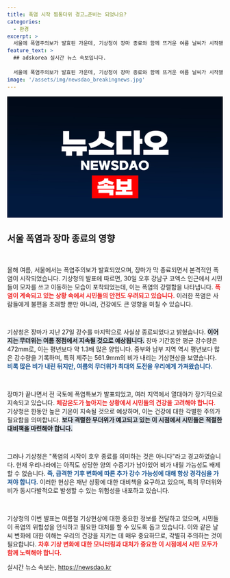 ```yaml
---
title: 폭염 시작 찜통더위 경고…준비는 되었나요?
categories:
  - 환경
excerpt: >
  서울에 폭염주의보가 발효된 가운데, 기상청이 장마 종료와 함께 뜨거운 여름 날씨가 시작됐다고 알렸습니다. 이번 여름에도 비상한 대처가 필요하니, 건강 관리에 유의하세요!
feature_text: >
  ## adskorea 실시간 뉴스 속보입니다.

  서울에 폭염주의보가 발효된 가운데, 기상청이 장마 종료와 함께 뜨거운 여름 날씨가 시작됐다고 알렸습니다. 이번 여름에도 비상한 대처가 필요하니, 건강 관리에 유의하세요!
image: '/assets/img/newsdao_breakingnews.jpg'
---
```


<p><img src="/assets/img/newsdao_breakingnews.jpg" alt="adskorea 속보" /></p>

<h2 data-ke-size="size26">서울 폭염과 장마 종료의 영향</h2> 

<p data-ke-size="size16">&nbsp;</p>

<p>올해 여름, 서울에서는 폭염주의보가 발효되었으며, 장마가 막 종료되면서 본격적인 폭염이 시작되었습니다. 기상청의 발표에 따르면, 30일 오후 강남구 코엑스 인근에서 시민들이 모자를 쓰고 이동하는 모습이 포착되었는데, 이는 폭염의 강렬함을 나타냅니다. <b><span style="color: #ee2323;">폭염이 계속되고 있는 상황 속에서 시민들의 안전도 우려되고 있습니다.</span></b> 이러한 폭염은 사람들에게 불편을 초래할 뿐만 아니라, 건강에도 큰 영향을 미칠 수 있습니다. </p>

<p data-ke-size="size16">&nbsp;</p>

<p>기상청은 장마가 지난 27일 강수를 마지막으로 사실상 종료되었다고 밝혔습니다. <b><span style="background-color: #21538527;">이어지는 무더위는 여름 정점에서 지속될 것으로 예상됩니다.</span></b> 장마 기간동안 평균 강수량은 472mm로, 이는 평년보다 약 1.3배 많은 양입니다. 중부와 남부 지역 역시 평년보다 많은 강수량을 기록하며, 특히 제주는 561.9mm의 비가 내리는 기상현상을 보였습니다. <b><span style="color: #1a5490;">비록 많은 비가 내린 뒤지만, 여름의 무더위가 최대의 도전을 우리에게 가져왔습니다.</span></b></p>

<p data-ke-size="size16">&nbsp;</p>

<p>장마가 끝나면서 전 국토에 폭염특보가 발표되었고, 여러 지역에서 열대야가 장기적으로 지속되고 있습니다. <b><span style="color: #ee2323;">체감온도가 높아지는 상황에서 시민들의 건강을 고려해야 합니다.</span></b> 기상청은 한동안 높은 기온이 지속될 것으로 예상하며, 이는 건강에 대한 각별한 주의가 필요함을 의미합니다. <b><span style="background-color: #21538527;">보다 격렬한 무더위가 예고되고 있는 이 시점에서 시민들은 적절한 대비책을 마련해야 합니다.</span></b></p>

<p data-ke-size="size16">&nbsp;</p>

<p>그러나 기상청은 "폭염의 시작이 호우 종료를 의미하는 것은 아니다"라고 경고하였습니다. 현재 우리나라에는 아직도 상당한 양의 수증기가 남아있어 비가 내릴 가능성도 배제할 수 없습니다. <b><span style="color: #1a5490;">즉, 급격한 기후 변화에 따른 추가 강수 가능성에 대해 항상 경각심을 가져야 합니다.</span></b> 이러한 현상은 재난 상황에 대한 대비책을 요구하고 있으며, 특히 무더위와 비가 동시다발적으로 발생할 수 있는 위험성을 내포하고 있습니다. </p>

<p data-ke-size="size16">&nbsp;</p>

<p>기상청의 이번 발표는 여름철 기상현상에 대한 중요한 정보를 전달하고 있으며, 시민들이 폭염의 위험성을 인식하고 필요한 대처를 할 수 있도록 돕고 있습니다. 이와 같은 날씨 변화에 대한 이해는 우리의 건강을 지키는 데 매우 중요하므로, 각별히 주의하는 것이 필요합니다. <b><span style="color: #ee2323;">차후 기상 변화에 대한 모니터링과 대처가 중요한 이 시점에서 시민 모두가 함께 노력해야 합니다.</span></b></p>
실시간 뉴스 속보는, <a href="https://newsdao.kr" rel="dofollow">https://newsdao.kr</a>


